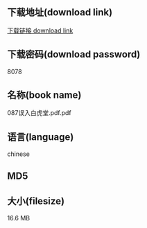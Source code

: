 ## 下载地址(download link)
[下载链接 download link](https://voluble-croquembouche-d321dc.netlify.app/?s=087%E8%AF%AF%E5%85%A5%E7%99%BD%E8%99%8E%E5%A0%82.pdf)

## 下载密码(download password)
8078

## 名称(book name)
087误入白虎堂.pdf.pdf

## 语言(language)
chinese

## MD5


## 大小(filesize)
16.6 MB
